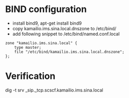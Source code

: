 # BIND configuration
- install bind9, apt-get install bind9
- copy kamailio.ims.sina.local.dnszone to /etc/bind/
- add following snippet to /etc/bind/named.conf.local

```
zone "kamailio.ims.sina.local" {
	type master;
	file "/etc/bind/kamailio.ims.sina.local.dnszone";
};
``` 

# Verification
dig -t srv _sip._tcp.scscf.kamailio.ims.sina.local
